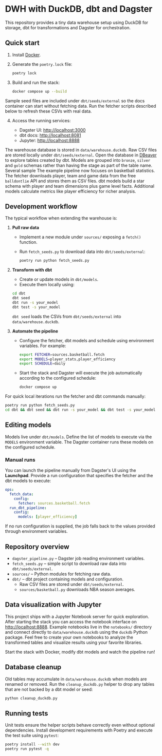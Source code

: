 # DWH with DuckDB, dbt and Dagster

This repository provides a tiny data warehouse setup using DuckDB for storage,
dbt for transformations and Dagster for orchestration.

## Quick start

1. Install [Docker](https://docs.docker.com/get-docker/).
2. Generate the `poetry.lock` file:

   ```bash
   poetry lock
   ```

3. Build and run the stack:


   ```bash
   docker compose up --build
   ```

Sample seed files are included under `dbt/seeds/external` so the docs container
can start without fetching data. Run the fetcher scripts described below to
refresh these CSVs with real data.

4. Access the running services:

   - Dagster UI: <http://localhost:3000>
   - dbt docs: <http://localhost:8081>
   - Jupyter: <http://localhost:8888>

The warehouse database is stored in `data/warehouse.duckdb`. Raw CSV files are
stored locally under `dbt/seeds/external`. Open the database in
[DBeaver](https://dbeaver.io/) to explore tables created by dbt. Models are
grouped into `bronze`, `silver` and `gold` schemas rather than having the stage
as part of the table name. Several sample
The example pipeline now focuses on basketball statistics. The fetcher
downloads player, team and game data from the free `balldontlie` API and stores
them as CSV files. dbt models build a star schema with player and team
dimensions plus game level facts. Additional models calculate metrics like
player efficiency for richer analysis.

## Development workflow

The typical workflow when extending the warehouse is:

1. **Pull raw data**
   - Implement a new module under `sources/` exposing a `fetch()` function.
   - Run `fetch_seeds.py` to download data into `dbt/seeds/external`:

     ```bash
     poetry run python fetch_seeds.py
     ```

2. **Transform with dbt**
   - Create or update models in `dbt/models`.
   - Execute them locally using:

    ```bash
    cd dbt
    dbt seed
    dbt run -s your_model
    dbt test -s your_model
    ```

   ``dbt seed`` loads the CSVs from ``dbt/seeds/external`` into ``data/warehouse.duckdb``.

3. **Automate the pipeline**
   - Configure the fetcher, dbt models and schedule using environment
     variables. For example:

     ```bash
     export FETCHER=sources.basketball.fetch
     export MODELS=player_stats,player_efficiency
     export SCHEDULE=daily
     ```

   - Start the stack and Dagster will execute the job automatically according
     to the configured schedule:

     ```bash
     docker compose up
     ```

For quick local iterations run the fetcher and dbt commands manually:

```bash
poetry run python fetch_seeds.py
cd dbt && dbt seed && dbt run -s your_model && dbt test -s your_model
```

## Editing models

Models live under `dbt/models`. Define the list of models to execute via the
`MODELS` environment variable. The Dagster container runs these models on the
configured schedule.

### Manual runs

You can launch the pipeline manually from Dagster's UI using the **Launchpad**.
Provide a run configuration that specifies the fetcher and the dbt models to execute:

```yaml
ops:
  fetch_data:
    config:
      fetcher: sources.basketball.fetch
  run_dbt_pipeline:
    config:
      models: [player_efficiency]
```

If no run configuration is supplied, the job falls back to the values provided
through environment variables.

## Repository overview

- `dagster_pipeline.py` – Dagster job reading environment variables.
- `fetch_seeds.py` – simple script to download raw data into `dbt/seeds/external`.
- `sources/` – Python modules for fetching raw data.
- `dbt/` – dbt project containing models and configuration.
  - Raw CSV files are stored under `dbt/seeds/external`.
  - `sources/basketball.py` downloads NBA season averages.

## Data visualization with Jupyter

This project ships with a Jupyter Notebook server for quick exploration. After
starting the stack you can access the notebook interface on
<http://localhost:8888>. Example notebooks live in the `notebooks/` directory
and connect directly to `data/warehouse.duckdb` using the `duckdb` Python
package. Feel free to create your own notebooks to analyze the transformed
tables and visualize results using your favorite libraries.

Start the stack with Docker, modify dbt models and watch the pipeline run!

## Database cleanup

Old tables may accumulate in `data/warehouse.duckdb` when models are renamed or removed.
Run the `cleanup_duckdb.py` helper to drop any tables that are not backed by a
dbt model or seed:

```bash
python cleanup_duckdb.py
```

## Running tests

Unit tests ensure the helper scripts behave correctly even without optional
dependencies. Install development requirements with Poetry and execute the test
suite using `pytest`:

```bash
poetry install --with dev
poetry run pytest -q
```
